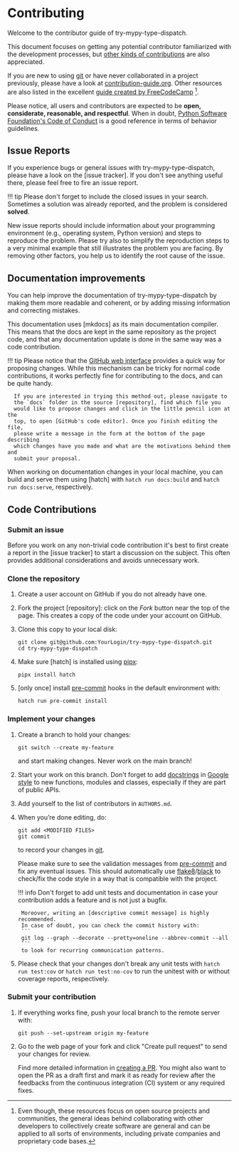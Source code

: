 # Contributing

Welcome to the contributor guide of try-mypy-type-dispatch.

This document focuses on getting any potential contributor familiarized with
the development processes, but [other kinds of contributions] are also appreciated.

If you are new to using [git] or have never collaborated in a project previously,
please have a look at [contribution-guide.org]. Other resources are also
listed in the excellent [guide created by FreeCodeCamp] [^contrib1].

Please notice, all users and contributors are expected to be **open,
considerate, reasonable, and respectful**. When in doubt,
[Python Software Foundation's Code of Conduct] is a good reference in terms of
behavior guidelines.

## Issue Reports

If you experience bugs or general issues with try-mypy-type-dispatch, please have a look
on the [issue tracker].
If you don't see anything useful there, please feel free to fire an issue report.

!!! tip
    Please don't forget to include the closed issues in your search.
    Sometimes a solution was already reported, and the problem is considered
    **solved**.

New issue reports should include information about your programming environment
(e.g., operating system, Python version) and steps to reproduce the problem.
Please try also to simplify the reproduction steps to a very minimal example
that still illustrates the problem you are facing. By removing other factors,
you help us to identify the root cause of the issue.

## Documentation improvements

You can help improve the documentation of try-mypy-type-dispatch by making them more readable
and coherent, or by adding missing information and correcting mistakes.

This documentation uses [mkdocs] as its main documentation compiler.
This means that the docs are kept in the same repository as the project code, and
that any documentation update is done in the same way was a code contribution.

!!! tip
      Please notice that the [GitHub web interface] provides a quick way for
      proposing changes. While this mechanism can  be tricky for normal code contributions,
      it works perfectly fine for contributing to the docs, and can be quite handy.

      If you are interested in trying this method out, please navigate to
      the `docs` folder in the source [repository], find which file you
      would like to propose changes and click in the little pencil icon at the
      top, to open [GitHub's code editor]. Once you finish editing the file,
      please write a message in the form at the bottom of the page describing
      which changes have you made and what are the motivations behind them and
      submit your proposal.

When working on documentation changes in your local machine, you can
build and serve them using [hatch] with `hatch run docs:build` and
`hatch run docs:serve`, respectively.

## Code Contributions

### Submit an issue

Before you work on any non-trivial code contribution it's best to first create
a report in the [issue tracker] to start a discussion on the subject.
This often provides additional considerations and avoids unnecessary work.

### Clone the repository

1. Create a user account on GitHub if you do not already have one.

2. Fork the project [repository]: click on the *Fork* button near the top of the
   page. This creates a copy of the code under your account on GitHub.

3. Clone this copy to your local disk:

   ```console
   git clone git@github.com:YourLogin/try-mypy-type-dispatch.git
   cd try-mypy-type-dispatch
   ```

4. Make sure [hatch] is installed using [pipx]:

   ```console
   pipx install hatch
   ```

5. \[only once\] install [pre-commit] hooks in the default environment with:

   ```console
   hatch run pre-commit install
   ```

### Implement your changes

1. Create a branch to hold your changes:

   ```console
   git switch --create my-feature
   ```

   and start making changes. Never work on the main branch!

2. Start your work on this branch. Don't forget to add [docstrings] in [Google style]
   to new functions, modules and classes, especially if they are part of public APIs.

3. Add yourself to the list of contributors in `AUTHORS.md`.

4. When you’re done editing, do:

   ```console
   git add <MODIFIED FILES>
   git commit
   ```

   to record your changes in [git].

   Please make sure to see the validation messages from [pre-commit] and fix
   any eventual issues.
   This should automatically use [flake8]/[black] to check/fix the code style
   in a way that is compatible with the project.

    !!! info
        Don't forget to add unit tests and documentation in case your
        contribution adds a feature and is not just a bugfix.

        Moreover, writing an [descriptive commit message] is highly recommended.
        In case of doubt, you can check the commit history with:
        ```
        git log --graph --decorate --pretty=oneline --abbrev-commit --all
        ```
        to look for recurring communication patterns.

5. Please check that your changes don't break any unit tests with
   `hatch run test:cov` or `hatch run test:no-cov` to run the unitest with
   or without coverage reports, respectively.

### Submit your contribution

1. If everything works fine, push your local branch to the remote server with:

   ```console
   git push --set-upstream origin my-feature
   ```

2. Go to the web page of your fork and click "Create pull request"
   to send your changes for review.

   Find more detailed information in [creating a PR]. You might also want to open
   the PR as a draft first and mark it as ready for review after the feedbacks
   from the continuous integration (CI) system or any required fixes.

[^contrib1]: Even though, these resources focus on open source projects and
    communities, the general ideas behind collaborating with other developers
    to collectively create software are general and can be applied to all sorts
    of environments, including private companies and proprietary code bases.

[black]: https://pypi.org/project/black/
[contribution-guide.org]: http://www.contribution-guide.org/
[creating a PR]: https://docs.github.com/en/pull-requests/collaborating-with-pull-requests/proposing-changes-to-your-work-with-pull-requests/creating-a-pull-request
[docstrings]: https://peps.python.org/pep-0257/
[flake8]: https://flake8.pycqa.org/en/stable/
[git]: https://git-scm.com
[github web interface]: https://docs.github.com/en/github/managing-files-in-a-repository/managing-files-on-github/editing-files-in-your-repository
[other kinds of contributions]: https://opensource.guide/how-to-contribute
[pre-commit]: https://pre-commit.com/
[pipx]: https://pypa.github.io/pipx/
[python software foundation's code of conduct]: https://www.python.org/psf/conduct/
[Google style]: https://google.github.io/styleguide/pyguide.html#38-comments-and-docstrings
[guide created by FreeCodeCamp]: https://github.com/FreeCodeCamp/how-to-contribute-to-open-source
